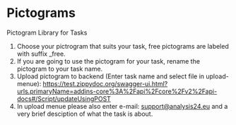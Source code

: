 # Pictograms
Pictogram Library for Tasks

1. Choose your pictrogram that suits your task, free pictograms are labeled with suffix _free.
2. If you are going to use the pictogram for your task, rename the pictogram to your task name.
3. Upload pictogram to backend (Enter task name and select file in upload-menue):
https://test.zippydoc.org/swagger-ui.html?urls.primaryName=addins-core%3A%2Fapi%2Fcore%2Fv2%2Fapi-docs#/Script/updateUsingPOST
4. In upload menue please also enter e-mail: support@analysis24.eu and a very brief desciption of what the task is about. 
